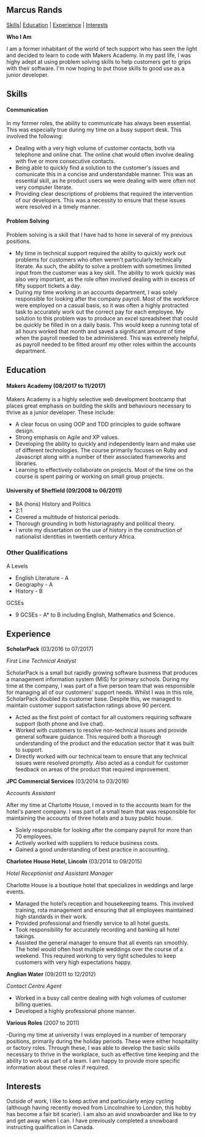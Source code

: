 ## Marcus Rands

[Skills](#skills)| [Education](#education) | [Experience](#experience) | [Interests](#interests)

**Who I Am**

I am a former inhabitant of the world of tech support who has seen the light and decided to learn to code with Makers Academy. In my past life, I was highy adept at using problem solving skills to help customers get to grips with their software. I'm now hoping to put those skills to good use as a junior developer.

## Skills

#### Communication

In my former roles, the ability to communicate has always been essential. This was especially true during my time on a busy support desk. This involved the following:

- Dealing with a very high volume of customer contacts, both via telephone and online chat. The online chat would often involve dealing with five or more consecutive contacts.
- Being able to quickly find a solution to the customer's issues and comunicate this in a concise and understandable manner. This was an essential skill, as he product users we were dealing with were often not very computer literate.
- Providing clear descriptions of problems that required the intervention of our developers. This was a necessity to ensure that these issues were resolved in a timely manner.

#### Problem Solving

Problem solving is a skill that I have had to hone in several of my previous positions.

- My time in technical support required the ability to quickly work out problems for customers who often weren't particularly technically literate. As such, the ability to solve a problem with sometimes limited input from the customer was a key skill. The ability to work quickly was also very important, as the role often involved dealing with in excess of fifty support tickets a day.
- During my time working in an accounts department, I was solely responsible for looking after the company payroll. Most of the workforce were employed on a casual basis, so it was often a highly protracted task to accurately work out the correct pay for each employee. My solution to this problem was to produce an excel spreadsheet that could be quickly be filled in on a daily basis. This would keep a running total of all hours worked that month and saved a significant amount of time when the payroll needed to be administered. This was extremely helpful, as payroll needed to be fitted arounf my other roles within the accounts department.

## Education

#### Makers Academy (08/2017 to 11/2017)

Makers Academy is a highly selective web development bootcamp that places great emphasis on building the skills and behaviours necessary to thrive as a junior developer. These include: 

- A clear focus on using OOP and TDD principles to guide software design.
- Strong emphasis on Agile and XP values.
- Developing the ability to quickly and independently learn and make use of different technologies. The course primarily focuses on Ruby and Javascript along with a number of their associated frameworks and libraries.
- Learning to effectively collaborate on projects. Most of the time on the course is spent pairing or working on small group     projects.


#### University of Sheffield (09/2008 to 06/2011)

- BA (hons) History and Politics
- 2:1
-    Covered a multitude of historical periods.
-    Thorough grounding in both historiagraphy and political theory.
-    I wrote my dissertation on the use of history in the construction of nationalist identities in twentieth century      Africa.

### Other Qualifications

 A Levels
- English Literature - A
- Geography - A
- History - B

 GCSEs
- 9 GCSEs - A* to B including English, Mathematics and Science.



## Experience

**ScholarPack** (03/2016 to 07/2017)    

*First Line Technical Analyst* 

ScholarPack is a small but rapidly growing software business that produces a management information system (MIS) for primary schools. During my time at the company, I was part of a five person team that was responsible for managing all of our customers' support needs. Whilst I was in this role, ScholarPack doubled its customer base. Despite this, we managed to maintain customer support satisfaction ratings above 90 percent.

- Acted as the first point of contact for all customers requiring software support (both phone and live chat).
- Worked with customers to resolve non-technical issues and provide general software guidance. This required both a thorough understanding of the product and the education sector that it was built to support.
- Directly worked with our technical team to ensure that any technical issues were resolved promptly. Also acted as a conduit for customer feedback on areas of the product that required improvement.

**JPC Commercial Services** (03/2014 to 03/2016)   
 
 *Accounts Assistant* 
 
 After my time at Charlotte House, I moved in to the accounts team for the hotel's parent company. I was part of a small team that was responsible for maintaining the accounts of three hotels and a busy public house.
 
 - Solely responsible for looking after the company payroll for more than 70 employees.
 - Actively worked with suppliers to reduce business costs.
 - Gained a good understanding of best practice in accounting.
  
  **Charlotee House Hotel, Lincoln** (03/2014 to 09/2015)
 
 *Hotel Receptionist and Assistant Manager* 
  
  Charlotte House is a boutique hotel that specializes in weddings and large events.
 
- Managed the hotel’s reception and housekeeping teams. This involved training, rota management and ensuring that all    employees maintained high standards in their work.
- Provided professional and friendly service to all hotel guests.
- Took responsibility for accurately recording and banking all hotel takings.
- Assisted the general manager to ensure that all events ran smoothly. The hotel would often host multiple weddings over the course of a weekend. This required working to very tight schedules to keep customers with very high expectations happy.

**Anglian Water** (09/2011 to 12/2012)

*Contact Centre Agent*
 
- Worked in a busy call centre dealing with high volumes of customer billing queries. 
- Developed a highly professional phone manner.

**Various Roles** (2007 to 2011)

-During my time at university I was employed in a number of temporary positions, primarily during the holiday periods. These were either hospitality or factory roles. Through these, I was able to develop the basic skills necessary to thrive in the workplace, such as effective time keeping and the ability to work as part of a team. I am happy to provide more specific information about these roles if required.


## Interests

Outside of work, I like to keep active and particularly enjoy cycling (although having recently moved from Lincolnshire to London, this hobby has become a fair bit scarier). I am also an avid snowboarder and like to try and get away when I can. I have previously completed a snowboard instructing qualification in Canada.
